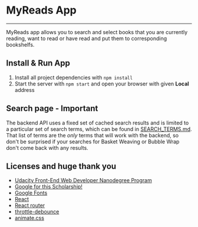 # MyReads App
---

MyReads app allows you to search and select books that you are currently reading, want to read or have read and put them to corresponding bookshelfs.


## Install & Run App
1. Install all project dependencies with `npm install`
2. Start the server with `npm start` and open your browser with given **Local** address


## Search page - Important
The backend API uses a fixed set of cached search results and is limited to a particular set of search terms, which can be found in [SEARCH_TERMS.md](SEARCH_TERMS.md). That list of terms are the _only_ terms that will work with the backend, so don't be surprised if your searches for Basket Weaving or Bubble Wrap don't come back with any results.


## Licenses and huge thank you
* [Udacity Front-End Web Developer Nanodegree Program](https://udacity.com/course/front-end-web-developer-nanodegree--nd001)
* [Google for this Scholarship!](https://developers.google.com/training/)
* [Google Fonts](https://fonts.google.com/)
* [React](https://reactjs.org/)
* [React router](https://reacttraining.com/react-router/)
* [throttle-debounce](https://www.npmjs.com/package/throttle-debounce)
* [animate.css](http://daneden.me/animate)